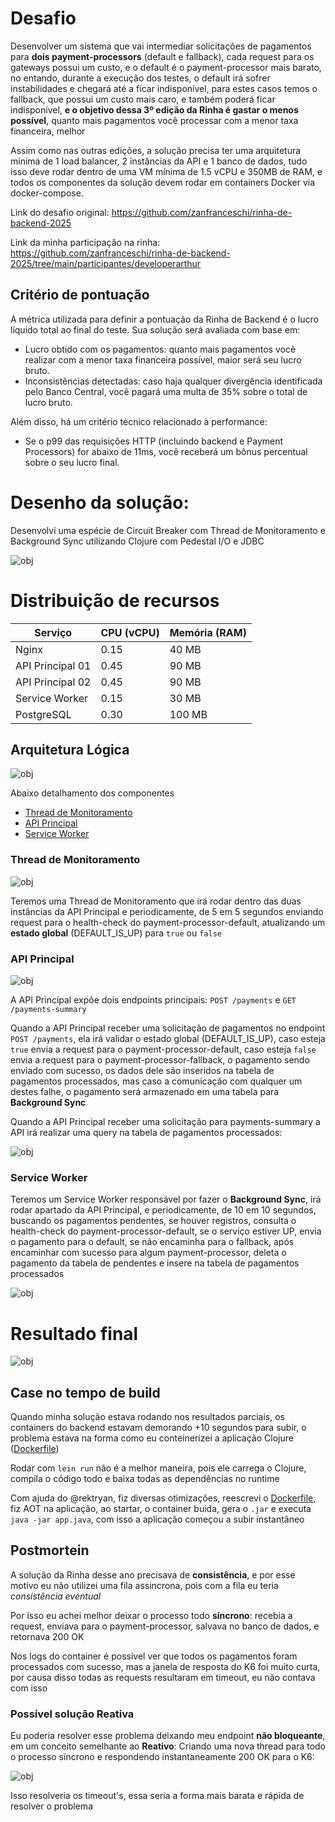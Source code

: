 # Desafio
Desenvolver um sistema que vai intermediar solicitações de pagamentos para **dois payment-processors** (default e fallback), cada request para os gateways possui um custo, e o default é o payment-processor mais barato, no entando, durante a execução dos testes, o default irá sofrer instabilidades e chegará até a ficar indisponível, para estes casos temos o fallback, que possui um custo mais caro, e também poderá ficar indisponível, **e o objetivo dessa 3º edição da Rinha é gastar o menos possível**, quanto mais pagamentos você processar com a menor taxa financeira, melhor

Assim como nas outras edições, a solução precisa ter uma arquitetura mínima de 1 load balancer, 2 instâncias da API e 1 banco de dados, tudo isso deve rodar dentro de uma VM mínima de 1.5 vCPU e 350MB de RAM, e todos os componentes da solução devem rodar em containers Docker via docker-compose.

Link do desafio original: https://github.com/zanfranceschi/rinha-de-backend-2025

Link da minha participação na rinha: https://github.com/zanfranceschi/rinha-de-backend-2025/tree/main/participantes/developerarthur

## Critério de pontuação
A métrica utilizada para definir a pontuação da Rinha de Backend é o lucro líquido total ao final do teste. Sua solução será avaliada com base em:
- Lucro obtido com os pagamentos: quanto mais pagamentos você realizar com a menor taxa financeira possível, maior será seu lucro bruto.
- Inconsistências detectadas: caso haja qualquer divergência identificada pelo Banco Central, você pagará uma multa de 35% sobre o total de lucro bruto.

Além disso, há um critério técnico relacionado à performance:
- Se o p99 das requisições HTTP (incluindo backend e Payment Processors) for abaixo de 11ms, você receberá um bônus percentual sobre o seu lucro final.

# Desenho da solução:
Desenvolvi uma espécie de Circuit Breaker com Thread de Monitoramento e Background Sync utilizando Clojure com Pedestal I/O e JDBC

![obj](assets/arquitetura.jpeg)

# Distribuição de recursos
| Serviço          | CPU (vCPU) | Memória (RAM) |
| ---------------- | ---------- | ------------- |
| Nginx            | 0.15       | 40 MB         |
| API Principal 01 | 0.45       | 90 MB         |
| API Principal 02 | 0.45       | 90 MB         |
| Service Worker   | 0.15       | 30 MB         |
| PostgreSQL       | 0.30       | 100 MB        |

## Arquitetura Lógica 

![obj](assets/arquitetura-logica.png)

Abaixo detalhamento dos componentes

- [Thread de Monitoramento](https://github.com/DeveloperArthur/rinha-de-backend-2025/tree/main?tab=readme-ov-file#thread-de-monitoramento)
- [API Principal](https://github.com/DeveloperArthur/rinha-de-backend-2025/tree/main?tab=readme-ov-file#api-principal)
- [Service Worker](https://github.com/DeveloperArthur/rinha-de-backend-2025/tree/main?tab=readme-ov-file#service-worker)

### Thread de Monitoramento
![obj](assets/thread-api-principal.png)

Teremos uma Thread de Monitoramento que irá rodar dentro das duas instâncias da API Principal e periodicamente, de 5 em 5 segundos enviando request para o health-check do payment-processor-default, atualizando um **estado global** (DEFAULT_IS_UP) para `true` ou `false`

### API Principal

![obj](assets/api-principal.jpeg)

A API Principal expõe dois endpoints principais: `POST /payments` e `GET /payments-summary`

Quando a API Principal receber uma solicitação de pagamentos no endpoint `POST /payments`, ela irá validar o estado global (DEFAULT_IS_UP), caso esteja `true` envia a request para o payment-processor-default, caso esteja `false` envia a request para o payment-processor-fallback, o pagamento sendo enviado com sucesso, os dados dele são inseridos na tabela de pagamentos processados, mas caso a comunicação com qualquer um destes falhe, o pagamento será armazenado em uma tabela para **Background Sync**

Quando a API Principal receber uma solicitação para payments-summary a API irá realizar uma query na tabela de pagamentos processados:

![obj](assets/query-summary.png)

### Service Worker
Teremos um Service Worker responsável por fazer o **Background Sync**, irá rodar apartado da API Principal, e periodicamente, de 10 em 10 segundos, buscando os pagamentos pendentes, se houver registros, consulta o health-check do payment-processor-default, se o serviço estiver UP, envia o pagamento para o default, se não encaminha para o fallback, após encaminhar com sucesso para algum payment-processor, deleta o pagamento da tabela de pendentes e insere na tabela de pagamentos processados

![obj](assets/service-worker.png)


# Resultado final

![obj](assets/resultado.png)

## Case no tempo de build

Quando minha solução estava rodando nos resultados parciais, os containers do backend estavam demorando +10 segundos para subir, o problema estava na forma como eu conteinerizei a aplicação Clojure ([Dockerfile](https://github.com/DeveloperArthur/rinha-de-backend-2025/blob/be8d333cd8d9fdff2ea72ee4f5dc4e13cbb35e65/apps/api-principal/Dockerfile))

Rodar com `lein run` não é a melhor maneira, pois ele carrega o Clojure, compila o código todo e baixa todas as dependências no runtime

Com ajuda do @rektryan, fiz diversas otimizações, reescrevi o [Dockerfile](https://github.com/DeveloperArthur/rinha-de-backend-2025/blob/main/apps/api-principal/Dockerfile), fiz AOT na aplicação, ao startar, o container buida, gera o `.jar` e executa `java -jar app.java`, com isso a aplicação começou a subir instantâneo

## Postmortein

A solução da Rinha desse ano precisava de **consistência**, e por esse motivo eu não utilizei uma fila assincrona, pois com a fila eu teria *consistência eventual*

Por isso eu achei melhor deixar o processo todo **síncrono**: recebia a request, enviava para o payment-processor, salvava no banco de dados, e retornava 200 OK

Nos logs do container é possível ver que todos os pagamentos foram processados com sucesso, mas a janela de resposta do K6 foi muito curta, por causa disso todas as requests resultaram em timeout, eu não contava com isso

### Possível solução Reativa

Eu poderia resolver esse problema deixando meu endpoint **não bloqueante**, em um conceito semelhante ao **Reativo**: Criando uma nova thread para todo o processo síncrono e respondendo instantaneamente 200 OK para o K6:

![obj](assets/reatividade.png)

Isso resolveria os timeout's, essa seria a forma mais barata e rápida de resolver o problema